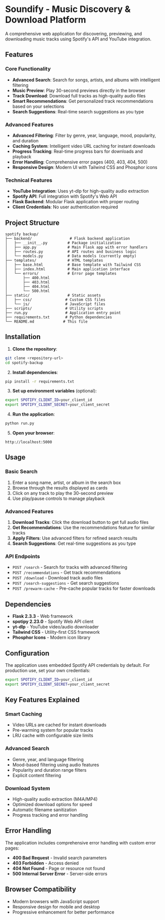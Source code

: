 # Soundify - Music Discovery & Download Platform

A comprehensive web application for discovering, previewing, and downloading music tracks using Spotify's API and YouTube integration.

## Features

### Core Functionality
- **Advanced Search**: Search for songs, artists, and albums with intelligent filtering
- **Music Preview**: Play 30-second previews directly in the browser
- **Track Download**: Download full tracks as high-quality audio files
- **Smart Recommendations**: Get personalized track recommendations based on your selections
- **Search Suggestions**: Real-time search suggestions as you type

### Advanced Features
- **Advanced Filtering**: Filter by genre, year, language, mood, popularity, and duration
- **Caching System**: Intelligent video URL caching for instant downloads
- **Progress Tracking**: Real-time progress bars for downloads and playback
- **Error Handling**: Comprehensive error pages (400, 403, 404, 500)
- **Responsive Design**: Modern UI with Tailwind CSS and Phosphor icons

### Technical Features
- **YouTube Integration**: Uses yt-dlp for high-quality audio extraction
- **Spotify API**: Full integration with Spotify's Web API
- **Flask Backend**: Modular Flask application with proper routing
- **Client Credentials**: No user authentication required

## Project Structure

```
spotify backup/
├── backend/                 # Flask backend application
│   ├── __init__.py         # Package initialization
│   ├── app.py              # Main Flask app with error handlers
│   ├── routes.py           # API routes and business logic
│   └── models.py           # Data models (currently empty)
├── templates/              # HTML templates
│   ├── base.html           # Base template with Tailwind CSS
│   ├── index.html          # Main application interface
│   └── errors/             # Error page templates
│       ├── 400.html
│       ├── 403.html
│       ├── 404.html
│       └── 500.html
├── static/                 # Static assets
│   ├── css/               # Custom CSS files
│   └── js/                # JavaScript files
├── scripts/               # Utility scripts
├── run.py                 # Application entry point
├── requirements.txt       # Python dependencies
└── README.md             # This file
```

## Installation

1. **Clone the repository**:
```bash
git clone <repository-url>
cd spotify-backup
```

2. **Install dependencies**:
```bash
pip install -r requirements.txt
```

3. **Set up environment variables** (optional):
```bash
export SPOTIFY_CLIENT_ID=your_client_id
export SPOTIFY_CLIENT_SECRET=your_client_secret
```

4. **Run the application**:
```bash
python run.py
```

5. **Open your browser**:
```
http://localhost:5000
```

## Usage

### Basic Search
1. Enter a song name, artist, or album in the search box
2. Browse through the results displayed as cards
3. Click on any track to play the 30-second preview
4. Use play/pause controls to manage playback

### Advanced Features
1. **Download Tracks**: Click the download button to get full audio files
2. **Get Recommendations**: Use the recommendations feature for similar tracks
3. **Apply Filters**: Use advanced filters for refined search results
4. **Search Suggestions**: Get real-time suggestions as you type

### API Endpoints
- `POST /search` - Search for tracks with advanced filtering
- `POST /recommendations` - Get track recommendations
- `POST /download` - Download track audio files
- `POST /search-suggestions` - Get search suggestions
- `POST /prewarm-cache` - Pre-cache popular tracks for faster downloads

## Dependencies

- **Flask 2.3.3** - Web framework
- **spotipy 2.23.0** - Spotify Web API client
- **yt-dlp** - YouTube video/audio downloader
- **Tailwind CSS** - Utility-first CSS framework
- **Phosphor Icons** - Modern icon library

## Configuration

The application uses embedded Spotify API credentials by default. For production use, set your own credentials:

```bash
export SPOTIFY_CLIENT_ID=your_client_id
export SPOTIFY_CLIENT_SECRET=your_client_secret
```

## Key Features Explained

### Smart Caching
- Video URLs are cached for instant downloads
- Pre-warming system for popular tracks
- LRU cache with configurable size limits

### Advanced Search
- Genre, year, and language filtering
- Mood-based filtering using audio features
- Popularity and duration range filters
- Explicit content filtering

### Download System
- High-quality audio extraction (M4A/MP4)
- Optimized download options for speed
- Automatic filename sanitization
- Progress tracking and error handling

## Error Handling

The application includes comprehensive error handling with custom error pages:
- **400 Bad Request** - Invalid search parameters
- **403 Forbidden** - Access denied
- **404 Not Found** - Page or resource not found
- **500 Internal Server Error** - Server-side errors

## Browser Compatibility

- Modern browsers with JavaScript support
- Responsive design for mobile and desktop
- Progressive enhancement for better performance
